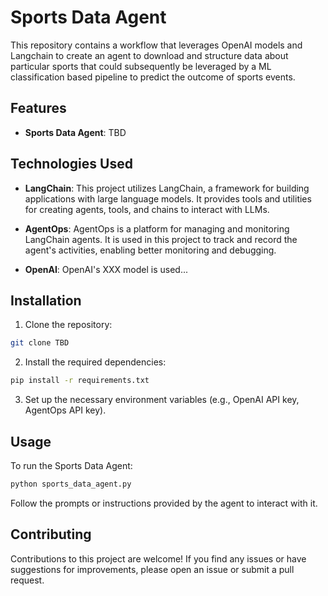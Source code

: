 # Sports Data Agent

This repository contains a workflow that leverages OpenAI models and Langchain to create an agent to download and structure data about particular sports that could subsequently be leveraged by a ML classification based pipeline to predict the outcome of sports events.

## Features

- **Sports Data Agent**: TBD

## Technologies Used

- **LangChain**: This project utilizes LangChain, a framework for building applications with large language models. It provides tools and utilities for creating agents, tools, and chains to interact with LLMs.

- **AgentOps**: AgentOps is a platform for managing and monitoring LangChain agents. It is used in this project to track and record the agent's activities, enabling better monitoring and debugging.

- **OpenAI**: OpenAI's XXX model is used...

## Installation

1. Clone the repository:

```bash
git clone TBD
```

2. Install the required dependencies:

```bash
pip install -r requirements.txt
```

3. Set up the necessary environment variables (e.g., OpenAI API key, AgentOps API key).

## Usage

To run the Sports Data Agent:

```bash
python sports_data_agent.py
```

Follow the prompts or instructions provided by the agent to interact with it.

## Contributing

Contributions to this project are welcome! If you find any issues or have suggestions for improvements, please open an issue or submit a pull request.